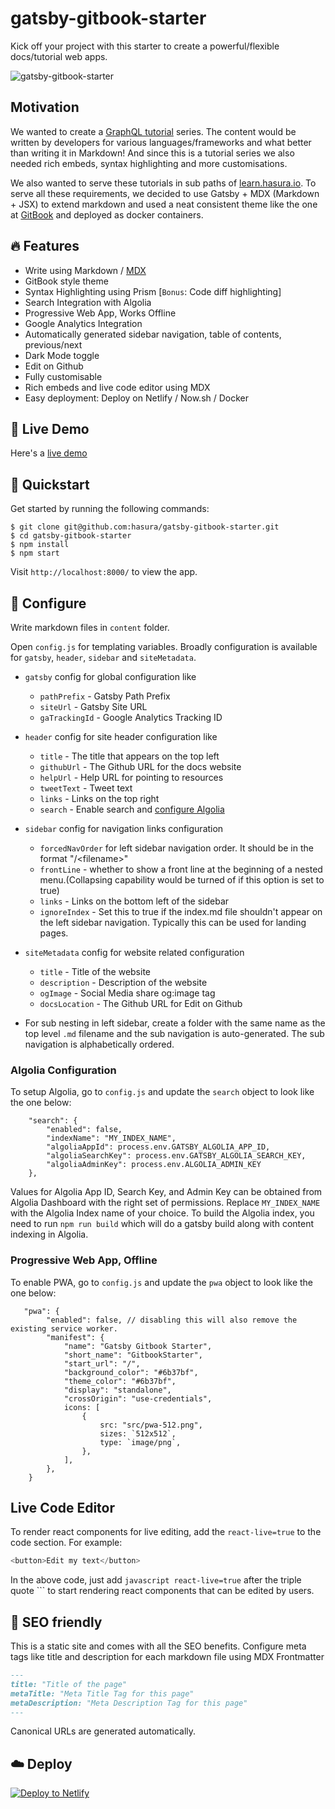 # gatsby-gitbook-starter

Kick off your project with this starter to create a powerful/flexible docs/tutorial web apps.

![gatsby-gitbook-starter](https://graphql-engine-cdn.hasura.io/learn-hasura/gatsby-gitbook-starter/assets/documentation_app_blog.png)

## Motivation

We wanted to create a [GraphQL tutorial](https://learn.hasura.io) series. The content would be written by developers for various languages/frameworks and what better than writing it in Markdown! And since this is a tutorial series we also needed rich embeds, syntax highlighting and more customisations.

We also wanted to serve these tutorials in sub paths of [learn.hasura.io](https://learn.hasura.io). To serve all these requirements, we decided to use Gatsby + MDX (Markdown + JSX) to extend markdown and used a neat consistent theme like the one at [GitBook](https://www.gitbook.com) and deployed as docker containers.

## 🔥 Features
- Write using Markdown / [MDX](https://github.com/mdx-js/mdx)
- GitBook style theme
- Syntax Highlighting using Prism [`Bonus`: Code diff highlighting]
- Search Integration with Algolia
- Progressive Web App, Works Offline
- Google Analytics Integration
- Automatically generated sidebar navigation, table of contents, previous/next
- Dark Mode toggle
- Edit on Github
- Fully customisable
- Rich embeds and live code editor using MDX
- Easy deployment: Deploy on Netlify / Now.sh / Docker

## 🔗 Live Demo

Here's a [live demo](https://learn.hasura.io/graphql/react)

## 🚀 Quickstart

Get started by running the following commands:

```
$ git clone git@github.com:hasura/gatsby-gitbook-starter.git
$ cd gatsby-gitbook-starter
$ npm install
$ npm start
```

Visit `http://localhost:8000/` to view the app.

## 🔧 Configure

Write markdown files in `content` folder.

Open `config.js` for templating variables. Broadly configuration is available for `gatsby`, `header`, `sidebar` and `siteMetadata`.

- `gatsby` config for global configuration like 
    - `pathPrefix` - Gatsby Path Prefix
    - `siteUrl` - Gatsby Site URL
    - `gaTrackingId` - Google Analytics Tracking ID

- `header` config for site header configuration like
    - `title` - The title that appears on the top left
    - `githubUrl` - The Github URL for the docs website
    - `helpUrl` - Help URL for pointing to resources
    - `tweetText` - Tweet text
    - `links` - Links on the top right
    - `search` - Enable search and [configure Algolia](https://www.gatsbyjs.org/docs/adding-search-with-algolia/)

- `sidebar` config for navigation links configuration
    - `forcedNavOrder` for left sidebar navigation order. It should be in the format "/\<filename>"
    - `frontLine` - whether to show a front line at the beginning of a nested menu.(Collapsing capability would be turned of if this option is set to true)
    - `links` - Links on the bottom left of the sidebar
    - `ignoreIndex` - Set this to true if the index.md file shouldn't appear on the left sidebar navigation. Typically this can be used for landing pages.

- `siteMetadata` config for website related configuration
    - `title` - Title of the website
    - `description` - Description of the website
    - `ogImage` - Social Media share og:image tag
    - `docsLocation` - The Github URL for Edit on Github

- For sub nesting in left sidebar, create a folder with the same name as the top level `.md` filename and the sub navigation is auto-generated. The sub navigation is alphabetically ordered.

### Algolia Configuration

To setup Algolia, go to `config.js` and update the `search` object to look like the one below:

```...,
	"search": {
		"enabled": false,
		"indexName": "MY_INDEX_NAME",
		"algoliaAppId": process.env.GATSBY_ALGOLIA_APP_ID,
		"algoliaSearchKey": process.env.GATSBY_ALGOLIA_SEARCH_KEY,
		"algoliaAdminKey": process.env.ALGOLIA_ADMIN_KEY
	},
```

Values for Algolia App ID, Search Key, and Admin Key can be obtained from Algolia Dashboard with the right set of permissions. Replace `MY_INDEX_NAME` with the Algolia Index name of your choice. To build the Algolia index, you need to run `npm run build` which will do a gatsby build along with content indexing in Algolia.

### Progressive Web App, Offline

To enable PWA, go to `config.js` and update the `pwa` object to look like the one below:

```
   "pwa": {
        "enabled": false, // disabling this will also remove the existing service worker.
        "manifest": {
            "name": "Gatsby Gitbook Starter",
            "short_name": "GitbookStarter",
            "start_url": "/",
            "background_color": "#6b37bf",
            "theme_color": "#6b37bf",
            "display": "standalone",
            "crossOrigin": "use-credentials",
            icons: [
                {
                    src: "src/pwa-512.png",
                    sizes: `512x512`,
                    type: `image/png`,
                },
            ],
        },
    }
```

## Live Code Editor

To render react components for live editing, add the `react-live=true` to the code section. For example:

```javascript react-live=true
<button>Edit my text</button>
```

In the above code, just add `javascript react-live=true` after the triple quote ``` to start rendering react components that can be edited by users.

## 🤖 SEO friendly

This is a static site and comes with all the SEO benefits. Configure meta tags like title and description for each markdown file using MDX Frontmatter

```markdown
---
title: "Title of the page"
metaTitle: "Meta Title Tag for this page"
metaDescription: "Meta Description Tag for this page"
---
```

Canonical URLs are generated automatically.

## ☁️ Deploy

[![Deploy to Netlify](https://www.netlify.com/img/deploy/button.svg)](https://app.netlify.com/start/deploy?repository=https://github.com/hasura/gatsby-gitbook-starter)

